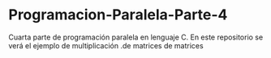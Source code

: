 # Programacion-Paralela-Parte-4
Cuarta parte de programación paralela en lenguaje C. En este repositorio se verá el ejemplo de multiplicación .de matrices de matrices
